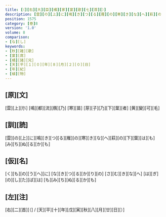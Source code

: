 ```yaml
---
title: [（][右][大][臣][橘][家][宴][歌][七][首][）]
description: [雲][の][上][に][鳴][き][つ][る][雁][の][寒][き][な][へ][萩][の][下][葉][は][も][み][ち][ぬ][る][か][も]
position: 1575
category: [巻]8
version: '1.0'
volume: 8
comparison:
- [な][し]
keywords:
- [秋][雑][歌]
- [宴][席]
- [橘][諸][兄]
- [天][平][１][０][年][８][月][２][０][日]
- [年][紀]
- [植][物]
---
```


## [原][文]

[雲][上][尓] [鳴][都][流][鴈][乃] [寒][苗] [芽][子][乃][下][葉][者] [黄][變][可][毛]

## [訓][読]

[雲][の][上][に][鳴][き][つ][る][雁][の][寒][き][な][へ][萩][の][下][葉][は][も][み][ち][ぬ][る][か][も]

## [仮][名]

[く][も][の][う][へ][に] [な][き][つ][る][か][り][の] [さ][む][き][な][へ] [は][ぎ][の][し][た][ば][は] [も][み][ち][ぬ][る][か][も]

## [左][注]

[右][二][首][（] / [天][平][十][年][戊][寅][秋][八][月][廿][日][）]
